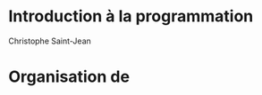 # Introduction à la programmation

Christophe Saint-Jean

# Organisation de 
<!--stackedit_data:
eyJoaXN0b3J5IjpbMTgzMTM3ODQ4M119
-->